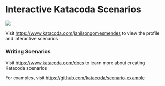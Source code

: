 # Interactive Katacoda Scenarios

[![](http://shields.katacoda.com/katacoda/janilsongomesmendes/count.svg)](https://www.katacoda.com/janilsongomesmendes "Get your profile on Katacoda.com")

Visit https://www.katacoda.com/janilsongomesmendes to view the profile and interactive scenarios

### Writing Scenarios
Visit https://www.katacoda.com/docs to learn more about creating Katacoda scenarios

For examples, visit https://github.com/katacoda/scenario-example

